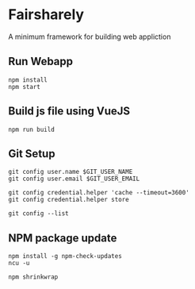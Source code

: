 Fairsharely
===========

A minimum framework for building web appliction


Run Webapp
----------

```
npm install 
npm start
```

Build js file using VueJS
-------------------------

```
npm run build
```

Git Setup
---------
```
git config user.name $GIT_USER_NAME
git config user.email $GIT_USER_EMAIL

git config credential.helper 'cache --timeout=3600'
git config credential.helper store

git config --list
```

NPM package update
------------------
```
npm install -g npm-check-updates
ncu -u

npm shrinkwrap
```
